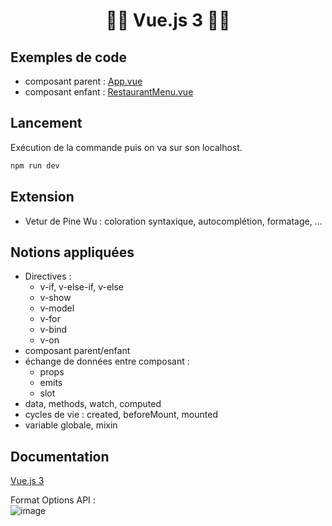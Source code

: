 # <h1 align="center">👨‍💻 Vue.js 3 👩‍💻</h1> 

## Exemples de code
- composant parent : [App.vue](src/App.vue)
- composant enfant  : [RestaurantMenu.vue](src/components/RestaurantMenu.vue)

## Lancement
Exécution de la commande puis on va sur son localhost.      
```bash
npm run dev
```

## Extension
- Vetur de Pine Wu : coloration syntaxique, autocomplétion, formatage, ...

## Notions appliquées
- Directives : 
   - v-if, v-else-if, v-else
   - v-show
   - v-model
   - v-for
   - v-bind
   - v-on
- composant parent/enfant
- échange de données entre composant :
   - props
   - emits
   - slot
- data, methods, watch, computed
- cycles de vie : created, beforeMount, mounted
- variable globale, mixin

## Documentation
[Vue.js 3](https://vuejs.org/guide/introduction.html)     
 
Format Options API :     
![image](https://github.com/axelleP/Vuejs-3-training/assets/3285758/bf54e816-dd72-42d4-b5a4-294bc7833810)  


